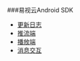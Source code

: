 ###易视云Android SDK

* [更新日志](android/history.md)
* [推流端](android/live.md)
* [播放端](android/player.md)
* [消息交互](android/message.md)

